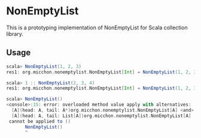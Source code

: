 # NonEmptyList

This is a prototyping implementation of NonEmptyList for Scala collection library.

## Usage

```scala
scala> NonEmptyList(1, 2, 3)
res1: org.micchon.nonemptylist.NonEmptyList[Int] = NonEmptyList(1, 2, 3)

scala> 1 :: NonEmptyList(2, 3, 4)
res1: org.micchon.nonemptylist.NonEmptyList[Int] = NonEmptyList(1, 2, 3, 4)

scala> NonEmptyList()
<console>:15: error: overloaded method value apply with alternatives:
  [A](head: A, tail: A*)org.micchon.nonemptylist.NonEmptyList[A] <and>
  [A](head: A, tail: List[A])org.micchon.nonemptylist.NonEmptyList[A]
 cannot be applied to ()
       NonEmptyList()
       ^
```